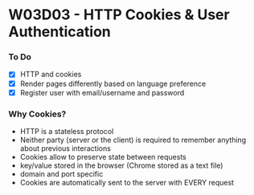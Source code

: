 # W03D03 - HTTP Cookies & User Authentication

### To Do
- [x] HTTP and cookies
- [x] Render pages differently based on language preference
- [x] Register user with email/username and password

### Why Cookies?
* HTTP is a stateless protocol
* Neither party (server or the client) is required to remember anything about previous interactions
* Cookies allow to preserve state between requests
* key/value stored in the browser (Chrome stored as a text file)
* domain and port specific
* Cookies are automatically sent to the server with EVERY request























#
